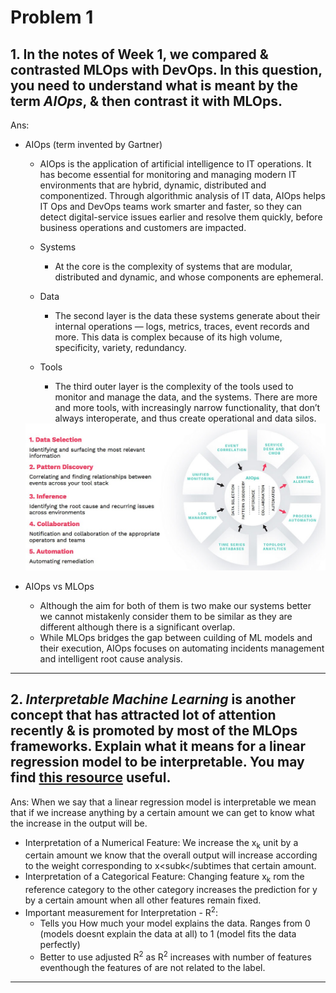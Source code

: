 # Problem 1

## 1. In the notes of Week 1, we compared & contrasted MLOps with DevOps. In this question, you need to understand what is meant by the term ***AIOps***, & then contrast it with MLOps.

Ans: 
- AIOps (term invented by Gartner)
  - AIOps is the application of artificial intelligence to IT operations. It has become essential for monitoring and managing modern IT environments that are hybrid, dynamic, distributed and componentized. Through algorithmic analysis of IT data, AIOps helps IT Ops and DevOps teams work smarter and faster, so they can detect digital-service issues earlier and resolve them quickly, before business operations and customers are impacted.

  - Systems
      - At the core is the complexity of systems that are modular, distributed and dynamic, and whose components are ephemeral.

  - Data
      - The second layer is the data these systems generate about their internal operations — logs, metrics, traces, event records and more. This data is complex because of its high volume, specificity, variety, redundancy.

  - Tools
      - The third outer layer is the complexity of the tools used to monitor and manage the data, and the systems. There are more and more tools, with increasingly narrow functionality, that don’t always interoperate, and thus create operational and data silos.

  <img src = "AIOps.png">

- AIOps vs MLOps
  - Although the aim for both of them is two make our systems better we cannot mistakenly consider them to be similar as they are 
    different although there is a significant overlap.
  - While MLOps bridges the gap between cuilding of ML models and their execution, AIOps focuses on automating incidents management and intelligent root cause analysis.

<hr>

## 2. ***Interpretable Machine Learning*** is another concept that has attracted lot of attention recently & is promoted by most of the MLOps frameworks. Explain what it means for a linear regression model to be interpretable. You may find [this resource](https://christophm.github.io/interpretable-ml-book/) useful.
Ans: When we say that a linear regression model is interpretable we mean that if we increase anything by a certain amount we can get to know what the increase in the output will be.
 - Interpretation of a Numerical Feature: We increase the x<sub>k</sub> unit by a certain amount we know that the overall output will increase according to the weight corresponding to x<subk</subtimes that certain amount.
 - Interpretation of a Categorical Feature: Changing feature x<sub>k</sub> rom the reference category to the other category increases the prediction for y by a certain amount
   when all other features remain fixed.
 - Important measurement for Interpretation - R<sup>2</sup>: 
    - Tells you How much your model explains the data. Ranges from 0 (models doesnt explain the data at all) to 1 (model fits the data perfectly)
    - Better to use adjusted R<sup>2</sup> as R<sup>2</sup> increases with number of features eventhough the features of are not related to the label.

 



<hr>
